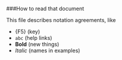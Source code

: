 ###How to read that document

This file describes notation agreements, like 

 - {F5} (key)
 - `abc` (help links)
 - **Bold** (new things)
 - _Italic_ (names in examples)

